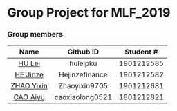 # Group Project for MLF_2019

### Group members
Name | Github ID | Student # 
:-: | :-: | :-:
[HU Lei](https://github.com/huleipku) | huleipku | 1901212585
[HE Jinze](https://github.com/Hejinzefinance) | Hejinzefinance | 1901212582
[ZHAO Yixin](https://github.com/Zhaoyixin9705) | Zhaoyixin9705 | 1901212681
[CAO Aiyu](https://github.com/caoxiaolong0521) | caoxiaolong0521 | 1801212821
